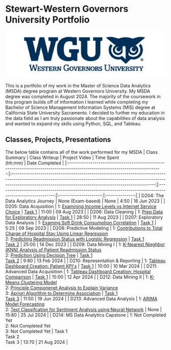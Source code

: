 # Stewart-Western Governors University Portfolio

![WGU Header](./wguheader.png)

This is a portfolio of my work in the Master of Science Data Analytics (MSDA) degree program at Western Governors University. My MSDA degree was completed in August 2024. The majority of the coursework in this program builds off of information I learned while completing my Bachelor of Science Management Information Systems (MIS) degree at California State University Sacramento. I decided to further my education in the data field as I am truly passionate about the capabilities of data analysis and wanted to expand my skills using Python, SQL, and Tableau. 
## Classes, Projects, Presentations

The below table contains all of the work performed for my MSDA 
|                                                        Class Summary                                                        |                                                                                                          Class Writeup                                                                                                         |                                                                                            Project Video                                                                                           | Time Spent<br>(hh:mm) | Date Completed |
|:---------------------------------------------------------------------------------------------------------------------------:|:----------------------------------------------------------------------------------------------------------------------------------------------------------------------------------------------------------------------------------:|:---------------------------------------------------------------------------------------------------------:|:---------------------:|:--------------:|
| D204: The Data Analytics Journey                                                                      |                                                                                                          None (Exam-based)                                                                                                         |                                                                                                None                                                                                                |          4:50         |   16 Jun 2023   |
| D205: Data Acquisition                                                                              |                                                                             1: [Examining Income Levels vs Internet Service Choice](https://drive.google.com/file/d/1Auat9OQAuTdcMmK18CoMBy7MQp0r5wxE/view?usp=drive_link)                                                                            |                                                   [Task 1](https://drive.google.com/file/d/1iiQDz7erV37V4Jay-rTUWmsCyB6Mcbd9/view?usp=drive_link)                                                  |         11:00         |   09 Aug 2023  |
| D206: Data Cleaning                                                                                    |                                                                                      1: [Prep Data for Exploratory Analysis](https://drive.google.com/file/d/1fHfe5eE2xiHOeicOoSVEr8iHoX64U0fs/view?usp=drive_link)                                                                                      |                                                   [Task 1](https://drive.google.com/file/d/1SlSdTzXs_ZhyWiWA_aaf-2lufYyxEfh7/view?usp=drive_link)                                                  |         28:50         | 11 Aug 2023  |
| D207: Exploratory Data Analysis                                                                       |                                                                            1: [Examing Soft Drink Consumption Correlation](https://drive.google.com/file/d/1G9GaNhjwLIcuDx2IHzl9u6zImGTocaQz/view?usp=drive_link)                                                                           |                                                   [Task 1](https://drive.google.com/file/d/1nD7JVQD5rCZAH0ZzHf-hOL7BJ4gcdjH9/view?usp=drive_link)                                                  |         5:25         |   09 Sep 2023   |
| D208: Predictive Modeling                                                                             |                                         1: [Contributions to Total Charge of Hospital Stay Using Linear Regression](https://drive.google.com/file/d/1IskgccHQxe2cmBSS3WHBs9EjChLSmgZG/view?usp=drive_link)<br>2: [Predicting Readmission Status with Logistic Regression](https://drive.google.com/file/d/1DpGErWIi1hWuvxk_NWNiotXF2-m_R727/view?usp=drive_link)                                        | [Task 1](https://drive.google.com/file/d/1pN0_rSOrJw_RBCBha0v9UPke7jNJm_kk/view?usp=drive_link)<br>[Task 2](https://drive.google.com/file/d/13tOiwvVrde2VEXt51DYHtispN5DmYyNy/view?usp=drive_link) |         25:00         |   14 Dec 2023  |
| D209: Data Mining I                                                                                    |                                         1: [K-Nearest Nieghbor (KNN) Analysis of Patient Readmission Status](https://drive.google.com/file/d/1JTYZJ6do_bibUbJdAMEkCFLRKxjSupmZ/view?usp=drive_link) <br>2: [Prediction Using Decision Tree](https://drive.google.com/file/d/1L0TaTb3Bz0-cwNvfnqT7cjVypnMuwqP-/view?usp=drive_link)                                     | [Task 1](https://drive.google.com/file/d/17HbUEZARjYBrNQSrUhUmo_M4bOuZisbg/view?usp=drive_link)<br>[Task 2](https://drive.google.com/file/d/1W4xFbGbGFsZL2rSlb3xfYE8_fS2CPwiH/view?usp=drive_link) |         9:80         |   13 Feb 2024  |
| D210: Representation & Reporting                                                                                     |                                         1: [Tableau Dashboard Creation: Patient KPI's](https://drive.google.com/file/d/1uz__CkcuODDjwhuCGAtmjr6U0WIOdhTS/view?usp=drive_link)                                       | [Task 1](https://drive.google.com/file/d/1t5yCKW2hCV0i1RtZClEve8aqRzAKD7nZ/view?usp=drive_link) |         10:00         |   10 Mar 2024  |
| D211: Advanced Data Acquisition                                                                                        |                                         1: [Tableau Dashboard Creation: Hospital Comparison](https://drive.google.com/file/d/1cRkUBSnLlAmZAVf5CB76RdOtrfNNEIhV/view?usp=drive_link)                                    | [Task 1](https://drive.google.com/file/d/1r1HW5umxoensC1VmzwPJ3h2jFSjAYRti/view?usp=drive_link) |         15:00         |   12 Apr 2024  |
| D212: Data Mining II                                                                                   | 1: [K-Means Clustering Model](https://drive.google.com/file/d/1H2UG_YGgxT-OGx19SxEhuD44WmGffCwz/view?usp=drive_link)<br>2: [Principle Componenet Analysis to Explain Variance](https://drive.google.com/file/d/1irGJGMfqqymOwLbN7T7K2G6wy1_YW3nG/view?usp=drive_link)<br>3: [Apriori Algorithm to Determine Association](https://drive.google.com/file/d/1G1uMXNegepHMSeIwKEjkvpL4qTqIrNbe/view?usp=drive_link) | [Task 1](https://drive.google.com/file/d/10cURVhOYXIhOH0ZgSTofzOUPprEeAhPJ/view?usp=drive_link)<br>[Task 3](https://drive.google.com/file/d/1GOwOG40byvzROrwzfphi5iFDVJ8D1zns/view?usp=drive_link) |         11:50         |   19 Jun 2024  |
| D213: Advanced Data Analysis                                                                                     |                                         1: [ARIMA Model Forecasting](https://drive.google.com/file/d/1R-lfs2tYSRTdChWiSdVt8wCbWFUsqbAW/view?usp=drive_link)<br>2: [Text Classifcation for Sentiment Analysis using Neural Network](https://drive.google.com/file/d/15-aZoJOugo5rTyZA4RRcn2idJNmwGMDK/view?usp=drive_link)                                  | None |         15:80         |   25 Jul 2024  |
| D214: MS Data Analytics Capstone                                                                                   | 1: Not Completed Yet<br>2: Not Completed Yet<br>3: Not Completed Yet | Task 1<br>Task 2<br>Task 3 |         13:70         |   21 Aug 2024  |
